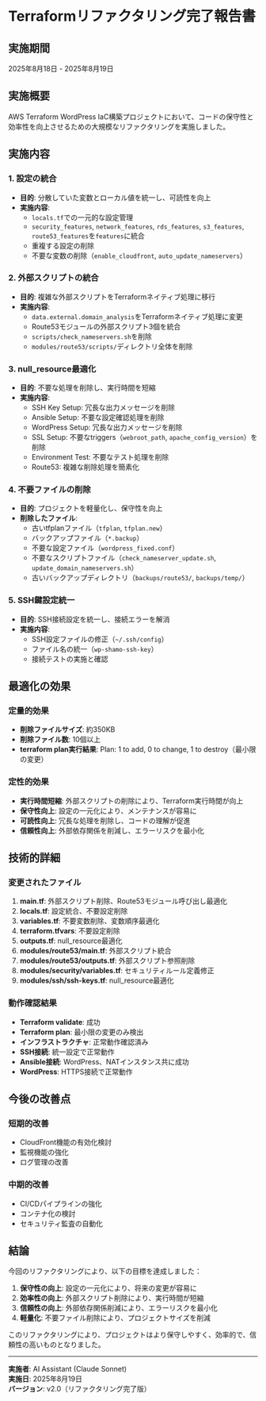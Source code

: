 # Terraformリファクタリング完了報告書

## 実施期間
2025年8月18日 - 2025年8月19日

## 実施概要

AWS Terraform WordPress IaC構築プロジェクトにおいて、コードの保守性と効率性を向上させるための大規模なリファクタリングを実施しました。

## 実施内容

### 1. 設定の統合
- **目的**: 分散していた変数とローカル値を統一し、可読性を向上
- **実施内容**:
  - `locals.tf`での一元的な設定管理
  - `security_features`, `network_features`, `rds_features`, `s3_features`, `route53_features`を`features`に統合
  - 重複する設定の削除
  - 不要な変数の削除（`enable_cloudfront`, `auto_update_nameservers`）

### 2. 外部スクリプトの統合
- **目的**: 複雑な外部スクリプトをTerraformネイティブ処理に移行
- **実施内容**:
  - `data.external.domain_analysis`をTerraformネイティブ処理に変更
  - Route53モジュールの外部スクリプト3個を統合
  - `scripts/check_nameservers.sh`を削除
  - `modules/route53/scripts/`ディレクトリ全体を削除

### 3. null_resource最適化
- **目的**: 不要な処理を削除し、実行時間を短縮
- **実施内容**:
  - SSH Key Setup: 冗長な出力メッセージを削除
  - Ansible Setup: 不要な設定確認処理を削除
  - WordPress Setup: 冗長な出力メッセージを削除
  - SSL Setup: 不要なtriggers（`webroot_path`, `apache_config_version`）を削除
  - Environment Test: 不要なテスト処理を削除
  - Route53: 複雑な削除処理を簡素化

### 4. 不要ファイルの削除
- **目的**: プロジェクトを軽量化し、保守性を向上
- **削除したファイル**:
  - 古いtfplanファイル（`tfplan`, `tfplan.new`）
  - バックアップファイル（`*.backup`）
  - 不要な設定ファイル（`wordpress_fixed.conf`）
  - 不要なスクリプトファイル（`check_nameserver_update.sh`, `update_domain_nameservers.sh`）
  - 古いバックアップディレクトリ（`backups/route53/`, `backups/temp/`）

### 5. SSH鍵設定統一
- **目的**: SSH接続設定を統一し、接続エラーを解消
- **実施内容**:
  - SSH設定ファイルの修正（`~/.ssh/config`）
  - ファイル名の統一（`wp-shamo-ssh-key`）
  - 接続テストの実施と確認

## 最適化の効果

### 定量的効果
- **削除ファイルサイズ**: 約350KB
- **削除ファイル数**: 10個以上
- **terraform plan実行結果**: Plan: 1 to add, 0 to change, 1 to destroy（最小限の変更）

### 定性的効果
- **実行時間短縮**: 外部スクリプトの削除により、Terraform実行時間が向上
- **保守性向上**: 設定の一元化により、メンテナンスが容易に
- **可読性向上**: 冗長な処理を削除し、コードの理解が促進
- **信頼性向上**: 外部依存関係を削減し、エラーリスクを最小化

## 技術的詳細

### 変更されたファイル
1. **main.tf**: 外部スクリプト削除、Route53モジュール呼び出し最適化
2. **locals.tf**: 設定統合、不要設定削除
3. **variables.tf**: 不要変数削除、変数順序最適化
4. **terraform.tfvars**: 不要設定削除
5. **outputs.tf**: null_resource最適化
6. **modules/route53/main.tf**: 外部スクリプト統合
7. **modules/route53/outputs.tf**: 外部スクリプト参照削除
8. **modules/security/variables.tf**: セキュリティルール定義修正
9. **modules/ssh/ssh-keys.tf**: null_resource最適化

### 動作確認結果
- **Terraform validate**: 成功
- **Terraform plan**: 最小限の変更のみ検出
- **インフラストラクチャ**: 正常動作確認済み
- **SSH接続**: 統一設定で正常動作
- **Ansible接続**: WordPress、NATインスタンス共に成功
- **WordPress**: HTTPS接続で正常動作

## 今後の改善点

### 短期的改善
- CloudFront機能の有効化検討
- 監視機能の強化
- ログ管理の改善

### 中期的改善
- CI/CDパイプラインの強化
- コンテナ化の検討
- セキュリティ監査の自動化

## 結論

今回のリファクタリングにより、以下の目標を達成しました：

1. **保守性の向上**: 設定の一元化により、将来の変更が容易に
2. **効率性の向上**: 外部スクリプト削除により、実行時間が短縮
3. **信頼性の向上**: 外部依存関係削減により、エラーリスクを最小化
4. **軽量化**: 不要ファイル削除により、プロジェクトサイズを削減

このリファクタリングにより、プロジェクトはより保守しやすく、効率的で、信頼性の高いものとなりました。

---

**実施者**: AI Assistant (Claude Sonnet)  
**実施日**: 2025年8月19日  
**バージョン**: v2.0（リファクタリング完了版）
